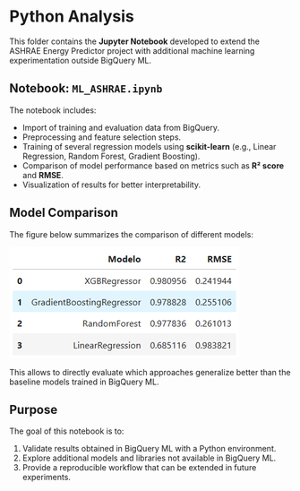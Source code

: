 # Python Analysis

This folder contains the **Jupyter Notebook** developed to extend the ASHRAE Energy Predictor project with additional machine learning experimentation outside BigQuery ML.

## Notebook: `ML_ASHRAE.ipynb`
The notebook includes:
- Import of training and evaluation data from BigQuery.
- Preprocessing and feature selection steps.
- Training of several regression models using **scikit-learn** (e.g., Linear Regression, Random Forest, Gradient Boosting).
- Comparison of model performance based on metrics such as **R² score** and **RMSE**.
- Visualization of results for better interpretability.

## Model Comparison
The figure below summarizes the comparison of different models:

![Model Comparison](../images/model_comparison.png)

This allows to directly evaluate which approaches generalize better than the baseline models trained in BigQuery ML.

## Purpose
The goal of this notebook is to:
1. Validate results obtained in BigQuery ML with a Python environment.
2. Explore additional models and libraries not available in BigQuery ML.
3. Provide a reproducible workflow that can be extended in future experiments.
